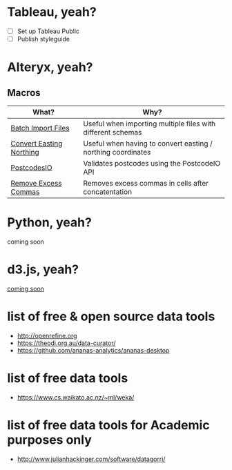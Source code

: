 # Tableau, yeah?

- [ ] Set up Tableau Public
- [ ] Publish styleguide

# Alteryx, yeah?

## Macros

What? | Why?
------|-------------
[Batch Import Files](https://github.com/withviz/AlteryxMacros/tree/master/BatchImportFiles) | Useful when importing multiple files with different schemas
[Convert Easting Northing](https://github.com/withviz/AlteryxMacros/tree/master/ConvertEastingNorthing) | Useful when having to convert easting / northing coordinates
[PostcodesIO](https://github.com/withviz/AlteryxMacros/tree/master/PostcodesIO) | Validates postcodes using the PostcodeIO API
[Remove Excess Commas](https://github.com/withviz/AlteryxMacros/tree/master/RemoveExcessCommas) | Removes excess commas in cells after concatentation


# Python, yeah?

coming soon

# d3.js, yeah?

[coming soon](/d3js/)

# list of free & open source data tools

- http://openrefine.org
- https://theodi.org.au/data-curator/
- https://github.com/ananas-analytics/ananas-desktop

# list of free data tools

- https://www.cs.waikato.ac.nz/~ml/weka/

# list of free data tools for Academic purposes only

- http://www.julianhackinger.com/software/datagorri/
